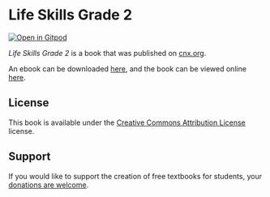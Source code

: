 # Life Skills Grade 2

[![Open in Gitpod](https://gitpod.io/button/open-in-gitpod.svg)](https://gitpod.io/from-referrer/)

_Life Skills Grade 2_ is a book that was published on [cnx.org](https://cnx.org/).

An ebook can be downloaded [here](https://github.com/cnx-user-books/cnxbook-life-skills-grade-2/releases/latest), and the book can be viewed online [here](https://github.com/cnx-user-books/cnxbook-life-skills-grade-2/releases/latest).

## License
This book is available under the [Creative Commons Attribution License](./LICENSE) license.

## Support
If you would like to support the creation of free textbooks for students, your [donations are welcome](https://riceconnect.rice.edu/donation/support-openstax-banner).
